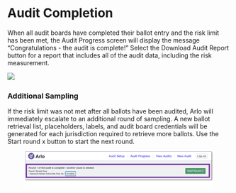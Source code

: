 # Audit Completion

When all audit boards have completed their ballot entry and the risk limit has been met, the Audit Progress screen will display the message “Congratulations - the audit is complete!”  Select the Download Audit Report button for a report that includes all of the audit data, including the risk measurement.

![](https://lh6.googleusercontent.com/AG5ZzITxbqU367SFe5yDToeCHAyKwYRxk1pw0FCaXusl\_8Cylt-SovgXtmTI7sQwbXf3\_9x6sthAmS1-JeptdTF4hQx34BMwMoCbVq2Zrj9auRKAju\_H33Jzg4VmmwOv-nOQ4LLr)

### **Additional Sampling**

If the risk limit was not met after all ballots have been audited, Arlo will immediately escalate to an additional round of sampling. A new ballot retrieval list, placeholders, labels, and audit board credentials will be generated for each jurisdiction required to retrieve more ballots. Use the Start round x button to start the next round.

<figure><img src="../.gitbook/assets/image (15).png" alt=""><figcaption></figcaption></figure>
